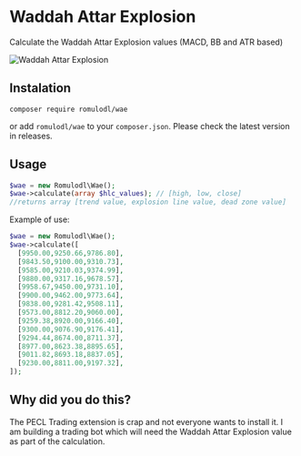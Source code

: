 # Waddah Attar Explosion

Calculate the Waddah Attar Explosion values (MACD, BB and ATR based)

![Waddah Attar Explosion](https://github.com/romulodl/wae/workflows/Waddah%20Attar%20Explosion/badge.svg)

## Instalation

```
composer require romulodl/wae
```

or add `romulodl/wae` to your `composer.json`. Please check the latest version in releases.

## Usage

```php
$wae = new Romulodl\Wae();
$wae->calculate(array $hlc_values); // [high, low, close]
//returns array [trend value, explosion line value, dead zone value]
```

Example of use:
```php
$wae = new Romulodl\Wae();
$wae->calculate([
  [9950.00,9250.66,9786.80],
  [9843.50,9100.00,9310.73],
  [9585.00,9210.03,9374.99],
  [9880.00,9317.16,9678.57],
  [9958.67,9450.00,9731.10],
  [9900.00,9462.00,9773.64],
  [9838.00,9281.42,9508.11],
  [9573.00,8812.20,9060.00],
  [9259.38,8920.00,9166.40],
  [9300.00,9076.90,9176.41],
  [9294.44,8674.00,8711.37],
  [8977.00,8623.38,8895.65],
  [9011.82,8693.18,8837.05],
  [9230.00,8811.00,9197.32],
]);
```

## Why did you do this?

The PECL Trading extension is crap and not everyone wants to install it.
I am building a trading bot which will need the Waddah Attar Explosion value as part of the calculation.
